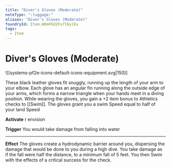 ```yaml
---
title: "Diver's Gloves (Moderate)"
noteType: ":luggage:"
aliases: "Diver's Gloves (Moderate)"
foundryId: Item.W0mFKd2Fu7l6ylEx
tags:
  - Item
---
```


# Diver's Gloves (Moderate)
![[systems-pf2e-icons-default-icons-equipment.svg|150]]

These black leather gloves fit snuggly, running up the length of your arm to your elbow. Each glove has an angular fin running along the outside edge of your arms, which forms a narrow triangle when your hands meet in a diving position. While wearing the gloves, you gain a +2 item bonus to Athletics checks to [[Swim]]. The gloves grant you a swim Speed equal to half of your land Speed

**Activate** r envision

**Trigger** You would take damage from falling into water

* * *

**Effect** The gloves create a hydrodynamic barrier around you, dispersing the damage that would be done to you during a high dive. You take damage as if the fall were half the distance, to a minimum fall of 5 feet. You then Swim with the effects of a critical success for the check.
